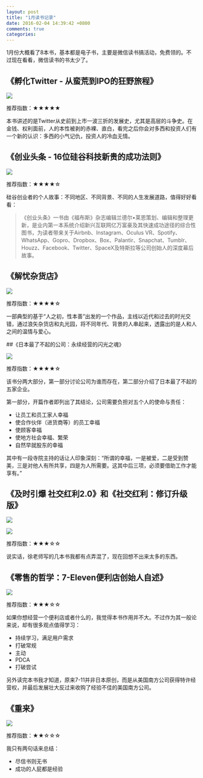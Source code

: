 ```yaml
---
layout: post
title: "1月读书记录"
date: 2016-02-04 14:39:42 +0800
comments: true
categories: 
---
```



1月份大概看了8本书，基本都是电子书，主要是微信读书搞活动，免费领的。不过现在看看，微信读书的书太少了。

## 《孵化Twitter - 从蛮荒到IPO的狂野旅程》

![](http://img6.douban.com/lpic/s27141439.jpg)

推荐指数：★★★★★

本书讲述的是Twitter从史前到上市一波三折的发展史，尤其是高层的斗争史。在金钱、权利面前，人的本性被剥的赤裸、直白，看完之后你会对多西和投资人们有一个新的认识：多西的小气记仇，投资人的冷血无情。


## 《创业头条 - 16位硅谷科技新贵的成功法则》

![](http://img6.douban.com/lpic/s28106778.jpg)

推荐指数：★★★★☆

硅谷创业者的个人故事：不同地区、不同背景、不同的人生发展道路，值得好好看看：

> 《创业头条》一书由《福布斯》杂志编辑兰德尔•莱恩策划、编辑和整理更新，是业内第一本系统介绍新兴互联网亿万富豪及其快速成功途径的综合性图书，为读者带来关于Airbnb、Instagram、Oculus VR、Spotify、WhatsApp、Gopro、Dropbox、Box、Palantir、Snapchat、Tumblr、Houzz、Facebook、Twitter、SpaceX及特斯拉等公司创始人的深度幕后故事。


## 《解忧杂货店》

![](http://img6.douban.com/lpic/s27284878.jpg)

推荐指数：★★★★☆

一部典型的基于“人之初，性本善”出发的一个作品，主线以近代和过去的时光交错，通过浪矢杂货店和丸光园，将不同年代、背景的人串起来，透露出的是人和人之间的温情与爱心。

##《日本最了不起的公司：永续经营的闪光之魂》

![](http://img6.douban.com/lpic/s4405433.jpg)

推荐指数：★★★★☆

该书分两大部分，第一部分讨论公司为谁而存在，第二部分介绍了日本最了不起的五家企业。

第一部分，开篇作者即列出了其结论，公司需要负担对五个人的使命与责任：

* 让员工和员工家人幸福
* 使合作伙伴（进货商等）的员工幸福
* 使顾客幸福
* 使地方社会幸福、繁荣
* 自然早就股东的幸福

其中有一段寺院主持的话让人印象深刻：“所谓的幸福，一是被爱，二是受到赞美，三是对他人有所共享，四是为人所需要。这其中后三项，必须要借助工作才能享有。”

## 《及时引爆 社交红利2.0》和《社交红利：修订升级版》

![](http://img6.douban.com/lpic/s28273010.jpg)

![](http://img6.douban.com/lpic/s27305505.jpg)

推荐指数：★★★☆☆

说实话，徐老师写的几本书我都有点弄混了，现在回想不出来太多的东西。

## 《零售的哲学：7-Eleven便利店创始人自述》

![](http://img6.douban.com/lpic/s27882050.jpg)

推荐指数：★★★☆☆

如果你想经营一个便利店或者什么的，我觉得本书作用并不大。不过作为其一般论来说，却有很多观点值得学习：

* 持续学习，满足用户需求
* 打破常规
* 主动
* PDCA
* 打破尝试

另外读完本书我才知道，原来7-11并非日本原创，而是从美国南方公司获得特许经营权，并最后发展壮大反过来收购了经验不佳的美国南方公司。


## 《重来》

![](http://img6.douban.com/lpic/s4502451.jpg)

推荐指数：★★☆☆☆

我只有两句话来总结：

* 尽信书则无书
* 成功的人屁都是经验

